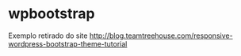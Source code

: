 wpbootstrap
=========================

Exemplo retirado do site http://blog.teamtreehouse.com/responsive-wordpress-bootstrap-theme-tutorial
